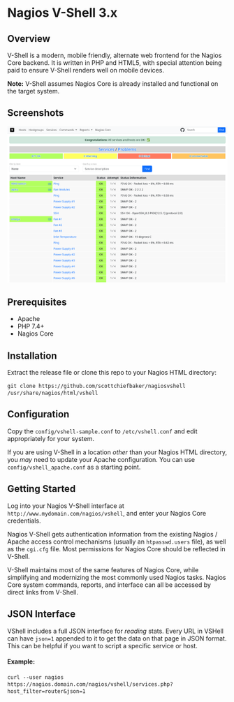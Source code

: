 # Nagios V-Shell 3.x

## Overview

V-Shell is a modern, mobile friendly, alternate web frontend for the Nagios Core
backend. It is written in PHP and HTML5, with special attention being paid to
ensure V-Shell renders well on mobile devices.

**Note:** V-Shell assumes Nagios Core is already installed and functional on the
target system.

## Screenshots
![Screenshot](screenshot.png?raw=true)

## Prerequisites

* Apache
* PHP 7.4+
* Nagios Core

## Installation

Extract the release file or clone this repo to your Nagios HTML directory:

```
git clone https://github.com/scottchiefbaker/nagiosvshell /usr/share/nagios/html/vshell
```

## Configuration

Copy the `config/vshell-sample.conf` to `/etc/vshell.conf` and edit
appropriately for your system.

If you are using V-Shell in a location *other* than your Nagios HTML directory,
you *may* need to update your Apache configuration. You can use
`config/vshell_apache.conf` as a starting point.

## Getting Started

Log into your Nagios V-Shell interface at
`http://www.mydomain.com/nagios/vshell`, and enter your Nagios Core
credentials.

Nagios V-Shell gets authentication information from the existing Nagios / Apache
access control mechanisms (usually an `htpasswd.users` file), as well as the
`cgi.cfg` file.  Most permissions for Nagios Core should be reflected in
V-Shell.

V-Shell maintains most of the same features of Nagios Core, while simplifying
and modernizing the most commonly used Nagios tasks. Nagios Core system commands,
reports, and interface can all be accessed by direct links from V-Shell.

## JSON Interface

VShell includes a full JSON interface for *reading* stats. Every URL in VSHell can
have `json=1` appended to it to get the data on that page in JSON format. This
can be helpful if you want to script a specific service or host.

#### Example:

```
curl --user nagios https://nagios.domain.com/nagios/vshell/services.php?host_filter=router&json=1
```
